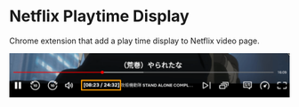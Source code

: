 Netflix Playtime Display
========================

Chrome extension that add a play time display to Netflix video page.

![screenshot](./.github/ss.png)

